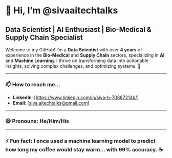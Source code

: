 # 👋 Hi, I’m @sivaaitechtalks

## Data Scientist | AI Enthusiast | Bio-Medical & Supply Chain Specialist

Welcome to my GitHub! I’m a **Data Scientist** with over **4 years** of experience in the **Bio-Medical** and **Supply Chain** sectors, specializing in **AI** and **Machine Learning**. I thrive on transforming data into actionable insights, solving complex challenges, and optimizing systems. 🌱

---

### 📫 How to reach me...
- **LinkedIn**: [https://www.linkedin.com/in/siva-b-70887214b/]
- **Email**: [siva.aitechtalks@gmail.com]

---

### 😄 Pronouns: He/Him/His

---

### ⚡ Fun fact: I once used a machine learning model to predict how long my coffee would stay warm... with 99% accuracy. ☕

<!---
sivaaitechtalks/sivaaitechtalks is a ✨ special ✨ repository because its `README.md` (this file) appears on your GitHub profile.
You can click the Preview link to take a look at your changes.
--->
